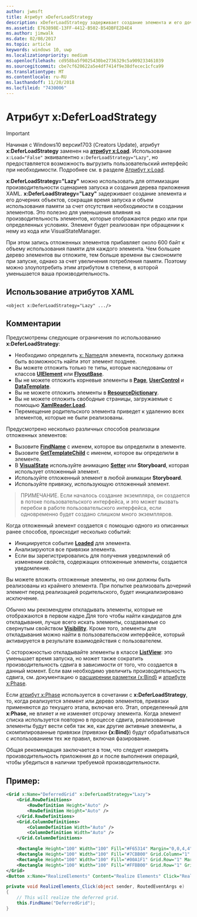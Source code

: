 ```yaml
---
author: jwmsft
title: Атрибут xDeferLoadStrategy
description: xDeferLoadStrategy задерживает создание элемента и его дочерних объектов, сокращая тем самым время запуска и немного увеличивая объем использования памяти.Каждый задействованный элемент прибавляет около 600 байт к объему использования памяти.
ms.assetid: E763898E-13FF-4412-B502-B54DBFE2D4E4
ms.author: jimwalk
ms.date: 02/08/2017
ms.topic: article
keywords: windows 10, uwp
ms.localizationpriority: medium
ms.openlocfilehash: cd958ba5f9025430be2736329c5a909233461039
ms.sourcegitcommit: cbe7cf620622a5e4df7414f9e38dfecec1cfca99
ms.translationtype: MT
ms.contentlocale: ru-RU
ms.lasthandoff: 11/20/2018
ms.locfileid: "7430006"
---
```

# <a name="xdeferloadstrategy-attribute"></a>Атрибут x:DeferLoadStrategy

> [!IMPORTANT]
> Начиная с Windows10 версии1703 (Creators Update), атрибут **x:DeferLoadStrategy** заменен на [**атрибут x:Load**](x-load-attribute.md). Использование `x:Load="False"` эквивалентно `x:DeferLoadStrategy="Lazy"`, но предоставляется возможность выгрузить пользовательский интерфейс при необходимости. Подробнее см. в разделе [Атрибут x:Load](x-load-attribute.md).

**x:DeferLoadStrategy="Lazy"** можно использовать для оптимизации производительности сценариев запуска и создания дерева приложения XAML. **x:DeferLoadStrategy="Lazy"** задерживает создание элемента и его дочерних объектов, сокращая время запуска и объем использования памяти за счет отсутствия необходимости в создании элементов. Это полезно для уменьшения влияния на производительность элементов, которые отображаются редко или при определенных условиях. Элемент будет реализован при обращении к нему из кода или VisualStateManager.

При этом запись отложенных элементов прибавляет около 600 байт к объему использования памяти для каждого элемента. Чем большее дерево элементов вы отложите, тем больше времени вы сэкономите при запуске, однако за счет увеличения потребления памяти. Поэтому можно злоупотребить этим атрибутом в степени, в которой уменьшается ваша производительность.

## <a name="xaml-attribute-usage"></a>Использование атрибутов XAML

``` syntax
<object x:DeferLoadStrategy="Lazy" .../>
```

## <a name="remarks"></a>Комментарии

Предусмотрены следующие ограничения по использованию **x:DeferLoadStrategy**:

- Необходимо определить [x: Name](x-name-attribute.md)для элемента, поскольку должна быть возможность найти этот элемент позднее.
- Вы можете отложить только те типы, которые наследованы от классов [**UIElement**](https://msdn.microsoft.com/library/windows/apps/br208911) или [**FlyoutBase**](https://msdn.microsoft.com/library/windows/apps/dn279249).
- Вы не можете отложить корневые элементы в [**Page**](https://msdn.microsoft.com/library/windows/apps/windows.ui.xaml.controls.page), [**UserControl**](https://msdn.microsoft.com/library/windows/apps/windows.ui.xaml.controls.usercontrol) и [**DataTemplate**](https://msdn.microsoft.com/library/windows/apps/br242348).
- Вы не можете отложить элементы в [**ResourceDictionary**](https://msdn.microsoft.com/library/windows/apps/br208794).
- Вы не можете отложить свободные страницы, загружаемые с помощью [**XamlReader.Load**](https://msdn.microsoft.com/library/windows/apps/br228048).
- Перемещение родительского элемента приведет к удалению всех элементов, которые не были реализованы.

Предусмотрено несколько различных способов реализации отложенных элементов:

- Вызовите [**FindName**](https://msdn.microsoft.com/library/windows/apps/br208715) с именем, которое вы определили в элементе.
- Вызовите [**GetTemplateChild**](https://msdn.microsoft.com/library/windows/apps/br209416) с именем, которое вы определили в элементе.
- В [**VisualState**](https://msdn.microsoft.com/library/windows/apps/br209007) используйте анимацию [**Setter**](https://msdn.microsoft.com/library/windows/apps/br208817) или **Storyboard**, которая использует отложенный элемент.
- Используйте отложенный элемент в любой анимации **Storyboard**.
- Используйте привязку, использующую отложенный элемент.

> ПРИМЕЧАНИЕ. Если началось создание экземпляра, он создается в потоке пользовательского интерфейса, и это может вызвать перебои в работе пользовательского интерфейса, если одновременно будет создано слишком много экземпляров.

Когда отложенный элемент создается с помощью одного из описанных ранее способов, происходит несколько событий:

- Инициируется событие [**Loaded**](https://msdn.microsoft.com/library/windows/apps/br208723) для элемента.
- Анализируются все привязки элемента.
- Если вы зарегистрировались для получения уведомлений об изменении свойств, содержащих отложенные элементы, создается уведомление.

Вы можете вложить отложенные элементы, но они должны быть реализованы из крайнего элемента. При попытке реализовать дочерний элемент перед реализацией родительского, будет инициализировано исключение.

Обычно мы рекомендуем откладывать элементы, которые не отображаются в первом кадре.Для того чтобы найти кандидатов для откладывания, лучше всего искать элементы, создаваемые со свернутым свойством [**Visibility**](https://msdn.microsoft.com/library/windows/apps/br208992). Кроме того, элементы для откладывания можно найти в пользовательском интерфейсе, который активируется в результате взаимодействия с пользователем.

С осторожностью откладывайте элементы в классе [**ListView**](https://msdn.microsoft.com/library/windows/apps/br242878): это уменьшает время запуска, но может также сократить производительность сдвига в зависимости от того, что создается в данный момент. Если вам необходимо увеличить производительность сдвига, см. документацию о [расширении разметки {x:Bind}](x-bind-markup-extension.md) и [атрибуте x:Phase](x-phase-attribute.md).

Если [атрибут x:Phase](x-phase-attribute.md) используется в сочетании с **x:DeferLoadStrategy**, то, когда реализуется элемент или дерево элементов, привязки применяются до текущего этапа, включая его. Этап, определенный для **x:Phase**, не влияет и не изменяет отсрочку элемента. Когда элемент списка используется повторно в процессе сдвига, реализованные элементы будут вести себя так же, как другие активные элементы, а скомпилированные привязки (привязки **{x:Bind}**) будут обрабатываться с использованием тех же правил, включая фазирование.

Общая рекомендация заключается в том, что следует измерять производительность приложения до и после выполнения операций, чтобы убедиться в наличии требуемой производительности.

## <a name="example"></a>Пример:

```xml
<Grid x:Name="DeferredGrid" x:DeferLoadStrategy="Lazy">
    <Grid.RowDefinitions>
        <RowDefinition Height="Auto" />
        <RowDefinition Height="Auto" />
    </Grid.RowDefinitions>
    <Grid.ColumnDefinitions>
        <ColumnDefinition Width="Auto" />
        <ColumnDefinition Width="Auto" />
    </Grid.ColumnDefinitions>

    <Rectangle Height="100" Width="100" Fill="#F65314" Margin="0,0,4,4" />
    <Rectangle Height="100" Width="100" Fill="#7CBB00" Grid.Column="1" Margin="4,0,0,4" />
    <Rectangle Height="100" Width="100" Fill="#00A1F1" Grid.Row="1" Margin="0,4,4,0" />
    <Rectangle Height="100" Width="100" Fill="#FFBB00" Grid.Row="1" Grid.Column="1" Margin="4,4,0,0" />
</Grid>
<Button x:Name="RealizeElements" Content="Realize Elements" Click="RealizeElements_Click"/>
```

```csharp
private void RealizeElements_Click(object sender, RoutedEventArgs e)
{
    // This will realize the deferred grid.
    this.FindName("DeferredGrid");
}
```
